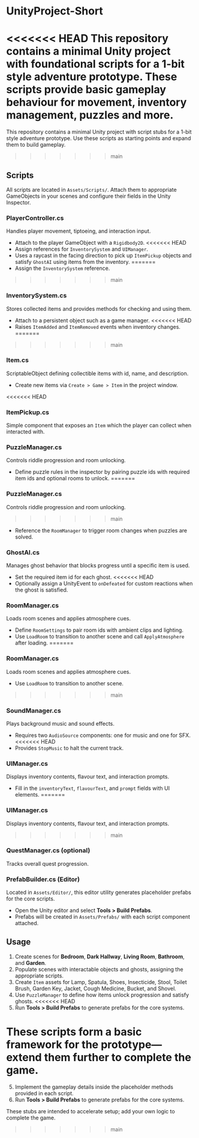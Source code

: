 # UnityProject-Short

<<<<<<< HEAD
This repository contains a minimal Unity project with foundational scripts for a 1-bit style adventure prototype. These scripts provide basic gameplay behaviour for movement, inventory management, puzzles and more.
=======
This repository contains a minimal Unity project with script stubs for a 1-bit style adventure prototype. Use these scripts as starting points and expand them to build gameplay.
>>>>>>> main

## Scripts
All scripts are located in `Assets/Scripts/`. Attach them to appropriate GameObjects in your scenes and configure their fields in the Unity Inspector.

### PlayerController.cs
Handles player movement, tiptoeing, and interaction input.
- Attach to the player GameObject with a `Rigidbody2D`.
<<<<<<< HEAD
- Assign references for `InventorySystem` and `UIManager`.
- Uses a raycast in the facing direction to pick up `ItemPickup` objects and satisfy `GhostAI` using items from the inventory.
=======
- Assign the `InventorySystem` reference.
>>>>>>> main

### InventorySystem.cs
Stores collected items and provides methods for checking and using them.
- Attach to a persistent object such as a game manager.
<<<<<<< HEAD
- Raises `ItemAdded` and `ItemRemoved` events when inventory changes.
=======
>>>>>>> main

### Item.cs
ScriptableObject defining collectible items with id, name, and description.
- Create new items via `Create > Game > Item` in the project window.

<<<<<<< HEAD
### ItemPickup.cs
Simple component that exposes an `Item` which the player can collect when interacted with.

### PuzzleManager.cs
Controls riddle progression and room unlocking.
- Define puzzle rules in the inspector by pairing puzzle ids with required item ids and optional rooms to unlock.
=======
### PuzzleManager.cs
Controls riddle progression and room unlocking.
>>>>>>> main
- Reference the `RoomManager` to trigger room changes when puzzles are solved.

### GhostAI.cs
Manages ghost behavior that blocks progress until a specific item is used.
- Set the required item id for each ghost.
<<<<<<< HEAD
- Optionally assign a UnityEvent to `onDefeated` for custom reactions when the ghost is satisfied.

### RoomManager.cs
Loads room scenes and applies atmosphere cues.
- Define `RoomSettings` to pair room ids with ambient clips and lighting.
- Use `LoadRoom` to transition to another scene and call `ApplyAtmosphere` after loading.
=======

### RoomManager.cs
Loads room scenes and applies atmosphere cues.
- Use `LoadRoom` to transition to another scene.
>>>>>>> main

### SoundManager.cs
Plays background music and sound effects.
- Requires two `AudioSource` components: one for music and one for SFX.
<<<<<<< HEAD
- Provides `StopMusic` to halt the current track.

### UIManager.cs
Displays inventory contents, flavour text, and interaction prompts.
- Fill in the `inventoryText`, `flavourText`, and `prompt` fields with UI elements.
=======

### UIManager.cs
Displays inventory contents, flavour text, and interaction prompts.
>>>>>>> main

### QuestManager.cs (optional)
Tracks overall quest progression.

### PrefabBuilder.cs (Editor)
Located in `Assets/Editor/`, this editor utility generates placeholder prefabs for the core scripts.
- Open the Unity editor and select **Tools > Build Prefabs**.
- Prefabs will be created in `Assets/Prefabs/` with each script component attached.

## Usage
1. Create scenes for **Bedroom**, **Dark Hallway**, **Living Room**, **Bathroom**, and **Garden**.
2. Populate scenes with interactable objects and ghosts, assigning the appropriate scripts.
3. Create `Item` assets for Lamp, Spatula, Shoes, Insecticide, Stool, Toilet Brush, Garden Key, Jacket, Cough Medicine, Bucket, and Shovel.
4. Use `PuzzleManager` to define how items unlock progression and satisfy ghosts.
<<<<<<< HEAD
5. Run **Tools > Build Prefabs** to generate prefabs for the core systems.

These scripts form a basic framework for the prototype—extend them further to complete the game.
=======
5. Implement the gameplay details inside the placeholder methods provided in each script.
6. Run **Tools > Build Prefabs** to generate prefabs for the core systems.

These stubs are intended to accelerate setup; add your own logic to complete the game.
>>>>>>> main
